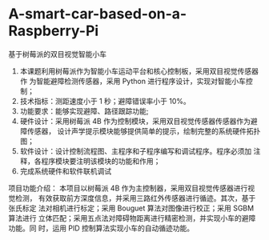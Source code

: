 # A-smart-car-based-on-a-Raspberry-Pi
基于树莓派的双目视觉智能小车
1. 本课题利用树莓派作为智能小车运动平台和核心控制板，采用双目视觉传感器作
为智能避障检测传感器，采用 Python 进行程序设计，实现对智能小车控制；
2. 技术指标：测距速度小于 1 秒；避障错误率小于 10%。
3. 功能要求：能够实现避障、路径跟踪功能;
4. 硬件设计：采用树莓派 4B 作为控制模块，采用双目视觉传感器传感器作为避障传感器，
设计声学提示模块能够提供简单的提示，绘制完整的系统硬件拓扑图；
5. 软件设计：设计控制流程图、主程序和子程序编写和调试程序。程序必须加
注释，各程序模块要注明该模块的功能和作用；
6. 完成系统硬件和软件联机调试

项目功能介绍：
  本项目以树莓派 4B 作为主控制器，采用双目视觉传感器进行视觉检测，
有效获取前方深度信息，并采用三路红外传感器进行循迹。其次，基于张氏标定
法对相机进行标定；采用 Bouguet 算法对图像进行校正；采用 SGBM 算法进行
立体匹配；采用五点法对障碍物距离进行精密检测，并实现小车的避障功能。同
时，运用 PID 控制算法实现小车的自动循迹功能。
